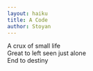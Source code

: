 ```yaml
---
layout: haiku
title: A Code
author: Stoyan
---
```

A crux of small life<br>
Great to left seen just alone<br>
End to destiny<br>
